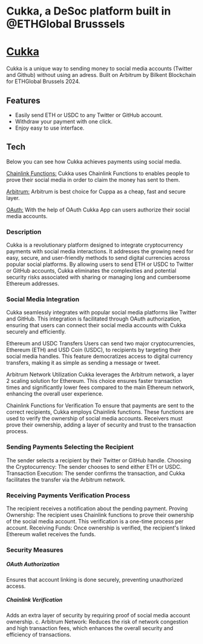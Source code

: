 # Cukka, a DeSoc platform built in @ETHGlobal Brusssels

# [Cukka](www.google.com)


Cukka is a unique way to sending money to social media accounts (Twitter and Github) without using an adress. Built on Arbitrum by Bilkent Blockchain for ETHGlobal Brussels 2024.





## Features
- Easily send ETH or USDC to any Twitter or GitHub account.
- Withdraw your payment with one click.
- Enjoy easy to use interface.

## Tech
Below you can see how Cukka achieves payments using social media.

[Chainlink Functions:](https://docs.chain.link/chainlink-functions) Cukka uses Chainlink Functions to enables people to prove their social media in order to claim the money has sent to them.

[Arbitrum:](https://docs.arbitrum.io/welcome/get-started) Arbitrum is best choice for Cuppa as a cheap, fast and secure layer.

[OAuth:](https://oauth.net/2/) With the help of OAuth Cukka App can users authorize their social media accounts.

### Description

Cukka is a revolutionary platform designed to integrate cryptocurrency payments with social media interactions. It addresses the growing need for easy, secure, and user-friendly methods to send digital currencies across popular social platforms. By allowing users to send ETH or USDC to Twitter or GitHub accounts, Cukka eliminates the complexities and potential security risks associated with sharing or managing long and cumbersome Ethereum addresses.

### Social Media Integration
Cukka seamlessly integrates with popular social media platforms like Twitter and GitHub. This integration is facilitated through OAuth authorization, ensuring that users can connect their social media accounts with Cukka securely and efficiently.

Ethereum and USDC Transfers Users can send two major cryptocurrencies, Ethereum (ETH) and USD Coin (USDC), to recipients by targeting their social media handles. This feature democratizes access to digital currency transfers, making it as simple as sending a message or tweet.

Arbitrum Network Utilization Cukka leverages the Arbitrum network, a layer 2 scaling solution for Ethereum. This choice ensures faster transaction times and significantly lower fees compared to the main Ethereum network, enhancing the overall user experience. 

Chainlink Functions for Verification To ensure that payments are sent to the correct recipients, Cukka employs Chainlink functions. These functions are used to verify the ownership of social media accounts. Receivers must prove their ownership, adding a layer of security and trust to the transaction process.

### Sending Payments Selecting the Recipient
The sender selects a recipient by their Twitter or GitHub handle. Choosing the Cryptocurrency: The sender chooses to send either ETH or USDC. Transaction Execution: The sender confirms the transaction, and Cukka facilitates the transfer via the Arbitrum network.

### Receiving Payments Verification Process
The recipient receives a notification about the pending payment. Proving Ownership: The recipient uses Chainlink functions to prove their ownership of the social media account. This verification is a one-time process per account. Receiving Funds: Once ownership is verified, the recipient's linked Ethereum wallet receives the funds.

### Security Measures 

##### OAuth Authorization
Ensures that account linking is done securely, preventing unauthorized access.
##### Chainlink Verification
Adds an extra layer of security by requiring proof of social media account ownership. c. Arbitrum Network: Reduces the risk of network congestion and high transaction fees, which enhances the overall security and efficiency of transactions.
